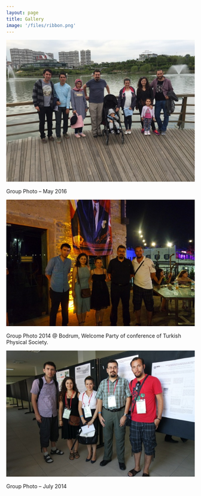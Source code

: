 ```yaml
---
layout: page
title: Gallery
image: '/files/ribbon.png'
---
```


![Image](files/gallery/grup3.jpg)

Group Photo – May 2016

![Image](files/gallery/grup2.jpg)

Group Photo 2014 @ Bodrum, Welcome Party of conference of Turkish Physical Society.

![Image](files/gallery/grup1.jpg)

Group Photo – July 2014
